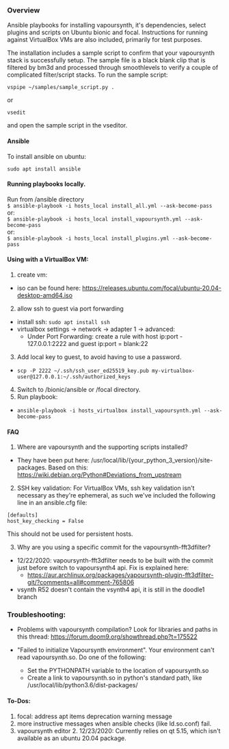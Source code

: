### Overview
Ansible playbooks for installing vapoursynth, it's dependencies, select plugins and scripts on Ubuntu bionic and focal. Instructions for running against VirtualBox VMs are also included, primarily for test purposes.

The installation includes a sample script to confirm that your vapoursynth stack is successfully setup. The sample file is a black blank clip that is filtered by bm3d and processed through smoothlevels to verify a couple of complicated filter/script stacks. To run the sample script:

```
vspipe ~/samples/sample_script.py .
```

or
```
vsedit
```

and open the sample script in the vseditor.

#### Ansible
To install ansible on ubuntu:<br>
```
sudo apt install ansible
```

#### Running playbooks locally.
Run from /ansible directory<br>
`$ ansible-playbook -i hosts_local install_all.yml --ask-become-pass`<br>
or:<br>
`$ ansible-playbook -i hosts_local install_vapoursynth.yml --ask-become-pass`<br>
or:<br>
`$ ansible-playbook -i hosts_local install_plugins.yml --ask-become-pass`


#### Using with a VirtualBox VM:
1. create vm:
  - iso can be found here: https://releases.ubuntu.com/focal/ubuntu-20.04-desktop-amd64.iso
2. allow ssh to guest via port forwarding
  - install ssh: `sudo apt install ssh`
  - virtualbox settings -> network -> adapter 1 -> advanced:
    - Under Port Forwarding: create a rule with host ip:port - 127.0.0.1:2222 and guest ip:port = blank:22
3. Add local key to guest, to avoid having to use a password.
  - `scp -P 2222 ~/.ssh/ssh_user_ed25519_key.pub my-virtualbox-user@127.0.0.1:~/.ssh/authorized_keys`
4. Switch to /bionic/ansible or /focal directory.
5. Run playbook:
  - `ansible-playbook -i hosts_virtualbox install_vapoursynth.yml --ask-become-pass`


#### FAQ
1. Where are vapoursynth and the supporting scripts installed?
- They have been put here: /usr/local/lib/{your_python_3_version}/site-packages. Based on this: https://wiki.debian.org/Python#Deviations_from_upstream

2. SSH key validation:
For VirtualBox VMs, ssh key validation isn't necessary as they're ephemeral, as such we've included the following line in an ansible.cfg file:
```
[defaults]
host_key_checking = False
```
This should not be used for persistent hosts.

3. Why are you using a specific commit for the vapoursynth-fft3dfilter?
- 12/22/2020: vapoursynth-fft3dfilter needs to be built with the commit just before switch to vapoursynth4 api. Fix is explained here:
  - https://aur.archlinux.org/packages/vapoursynth-plugin-fft3dfilter-git/?comments=all#comment-765806
- vsynth R52 doesn't contain the vsynth4 api, it is still in the doodle1 branch


### Troubleshooting:
- Problems with vapoursynth compilation? Look for libraries and paths in this thread:
https://forum.doom9.org/showthread.php?t=175522

- "Failed to initialize Vapoursynth environment". Your environment can't read vapoursynth.so. Do one of the following:
  - Set the PYTHONPATH variable to the location of vapoursynth.so
  - Create a link to vapoursynth.so in python's standard path, like /usr/local/lib/python3.6/dist-packages/

#### To-Dos:
1. focal: address apt items deprecation warning message
2. more instructive messages when ansible checks (like ld.so.conf) fail.
3. vapoursynth editor 2. 12/23/2020: Currently relies on qt 5.15, which isn't available as an ubuntu 20.04 package.
